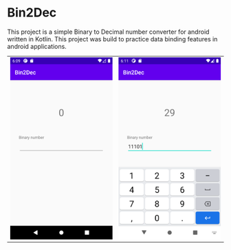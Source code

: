 # Bin2Dec

This project is a simple Binary to Decimal number converter for android written in Kotlin. This project was build to practice data binding features in android applications.

|                                    |                                    |
| ---------------------------------- | ---------------------------------- |
| ![Screenshot 1](screenshots/1.png) | ![Screenshot 2](screenshots/2.png) |



